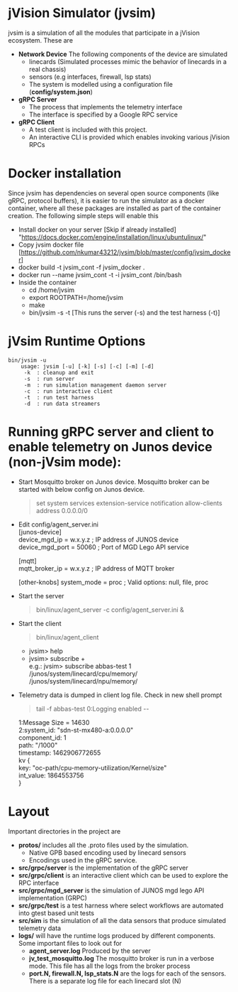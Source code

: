 # jVision Simulator (jvsim)

jvsim is a simulation of all the modules that participate in a jVision ecosystem. These are
* **Network Device** The following components of the device are simulated
  * linecards (Simulated processes mimic the behavior of linecards in a real chassis)
  * sensors (e.g interfaces, firewall, lsp stats)
  * The system is modelled using a configuration file (**config/system.json**)
* **gRPC Server**
  * The process that implements the telemetry interface
  * The interface is specified by a Google RPC service
* **gRPC Client**
  * A test client is included with this project. 
  * An interactive CLI is provided which enables invoking various jVision RPCs


# Docker installation
Since jvsim has dependencies on several open source components (like gRPC, protocol buffers), it is easier to run the simulator as a docker container, where all these packages are installed as part of the container creation. The following simple steps will enable this
* Install docker on your server [Skip if already installed] "https://docs.docker.com/engine/installation/linux/ubuntulinux/"
* Copy jvsim docker file  [https://github.com/nkumar43212/jvsim/blob/master/config/jvsim_docker]
* docker build  -t jvsim_cont -f jvsim_docker .
* docker run --name jvsim_cont -t -i jvsim_cont  /bin/bash
* Inside the container 
  * cd /home/jvsim
  * export ROOTPATH=/home/jvsim
  * make
  * bin/jvsim  -s -t  [This runs the server (-s) and the test harness (-t)]

# jVsim Runtime Options
    bin/jvsim -u
        usage: jvsim [-u] [-k] [-s] [-c] [-m] [-d]
         -k  : cleanup and exit
         -s  : run server
         -m  : run simulation management daemon server
         -c  : run interactive client
         -t  : run test harness
         -d  : run data streamers

# Running gRPC server and client to enable telemetry on Junos device (non-jVsim mode):
* Start Mosquitto broker on Junos device.  Mosquitto broker can be started with below config on Junos device.  
  > set system services extension-service notification allow-clients address 0.0.0.0/0
* Edit config/agent_server.ini  
  [junos-device]  
  device_mgd_ip       = w.x.y.z           ; IP address of JUNOS device  
  device_mgd_port     = 50060             ; Port of MGD Lego API service  

  [mqtt]  
  mqtt_broker_ip      = w.x.y.z           ; IP address of MQTT broker  

  [other-knobs]
  system_mode         = proc              ; Valid options: null, file, proc  
* Start the server  
  > bin/linux/agent_server -c config/agent_server.ini &
* Start the client  
  > bin/linux/agent_client  
  * jvsim> help
  * jvsim> subscribe <subscription-name> <sample-frequency> <path>+  
    e.g.: jvsim> subscribe abbas-test 1 /junos/system/linecard/cpu/memory/ /junos/system/linecard/npu/memory/
* Telemetry data is dumped in client log file. Check in new shell prompt 
  > tail -f abbas-test 
    0:Logging enabled --  

    1:Message Size = 14630  
    2:system_id: "sdn-st-mx480-a:0.0.0.0"  
    component_id: 1  
    path: "/1000"  
    timestamp: 1462906772655  
    kv {  
      key: "oc-path/cpu-memory-utilization/Kernel/size"  
      int_value: 1864553756  
    }  

# Layout
Important directories in the project are 
* **protos/** includes all the .proto files used by the simulation. 
  * Native GPB based encoding used by linecard sensors
  * Encodings used in the gRPC service. 
* **src/grpc/server** is the implementation of the gRPC server
* **src/grpc/client** is an interactive client which can be used to explore the RPC interface
* **src/grpc/mgd_server** is the simulation of JUNOS mgd lego API implementation (GRPC)
* **src/grpc/test** is a test harness where select workflows are automated into gtest based unit tests
* **src/sim** is the simulation of all the data sensors that produce simulated telemetry data
* **logs/** will have the runtime logs produced by different components. Some important files to look out for 
  * **agent_server.log** Produced by the server
  * **jv_test_mosquitto.log** The mosquitto broker is run in a verbose mode. This file has all the logs from the broker process 
  * **port.N, firewall.N, lsp_stats.N** are the logs for each of the sensors. There is a separate log file for each linecard slot (N)

